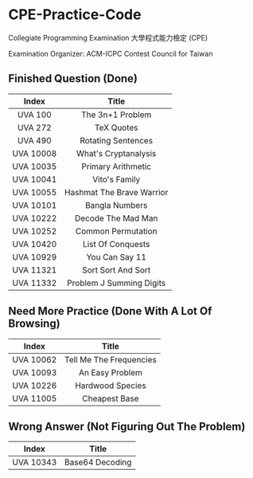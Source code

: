# CPE-Practice-Code

Collegiate Programming Examination 大學程式能力檢定 (CPE)

Examination Organizer: ACM-ICPC Contest Council for Taiwan

## Finished Question (Done)

|Index|Title|
|:-----:|:-----:|
|UVA 100|The 3n+1 Problem|
|UVA 272|TeX Quotes|
|UVA 490|Rotating Sentences|
|UVA 10008|What's Cryptanalysis|
|UVA 10035|Primary Arithmetic|
|UVA 10041|Vito's Family|
|UVA 10055|Hashmat The Brave Warrior|
|UVA 10101|Bangla Numbers|
|UVA 10222|Decode The Mad Man|
|UVA 10252|Common Permutation|
|UVA 10420|List Of Conquests|
|UVA 10929|You Can Say 11|
|UVA 11321|Sort Sort And Sort|
|UVA 11332|Problem J Summing Digits|

## Need More Practice (Done With A Lot Of Browsing)

|Index|Title|
|:-----:|:-----:|
|UVA 10062|Tell Me The Frequencies|
|UVA 10093|An Easy Problem|
|UVA 10226|Hardwood Species|
|UVA 11005|Cheapest Base|

## Wrong Answer (Not Figuring Out The Problem)

|Index|Title|
|:-----:|:-----:|
|UVA 10343|Base64 Decoding|
